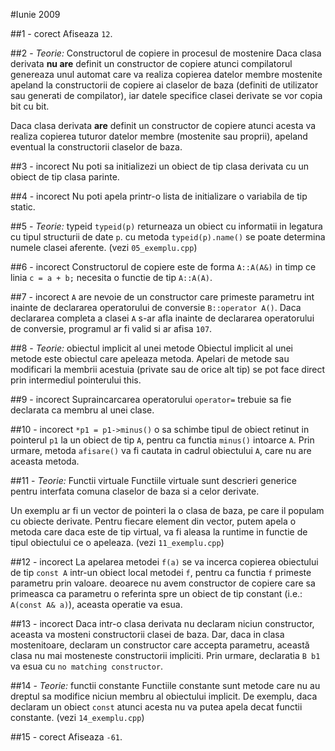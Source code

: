 #Iunie 2009

##1 - corect
Afiseaza `12`.

##2 - *Teorie:* Constructorul de copiere in procesul de mostenire
Daca clasa derivata **nu are** definit un constructor de copiere atunci compilatorul genereaza unul automat care va realiza copierea datelor membre mostenite apeland la constructorii de copiere ai claselor de baza (definiti de utilizator sau generati de compilator), iar datele specifice clasei derivate se vor copia bit cu bit.

Daca clasa derivata **are** definit un constructor de copiere atunci acesta va realiza copierea tuturor datelor membre (mostenite sau proprii), apeland eventual la constructorii claselor de baza.

##3 - incorect
Nu poti sa initializezi un obiect de tip clasa derivata cu un obiect de tip clasa parinte.

##4 - incorect
Nu poti apela printr-o lista de initializare o variabila de tip static.

##5 - *Teorie:* typeid
`typeid(p)` returneaza un obiect cu informatii in legatura cu tipul structurii de date `p`. cu metoda `typeid(p).name()` se poate determina numele clasei aferente. (vezi `05_exemplu.cpp`)

##6 - incorect
Constructorul de copiere este de forma `A::A(A&)` in timp ce linia `c = a + b;` necesita o functie de tip `A::A(A)`.

##7 - incorect
`A` are nevoie de un constructor care primeste parametru int inainte de declararea operatorului de conversie `B::operator A()`. Daca declararea completa a clasei `A` s-ar afla inainte de declararea operatorului de conversie, programul ar fi valid si ar afisa `107`.

##8 - *Teorie:* obiectul implicit al unei metode
Obiectul implicit al unei metode este obiectul care apeleaza metoda. Apelari de metode sau modificari la membrii acestuia (private sau de orice alt tip) se pot face direct prin intermediul pointerului this.

##9 - incorect
Supraincarcarea operatorului `operator=` trebuie sa fie declarata ca membru al unei clase.

##10 - incorect
`*p1 = p1->minus()` o sa schimbe tipul de obiect retinut in pointerul `p1` la un obiect de tip `A`, pentru ca functia `minus()` intoarce `A`. Prin urmare, metoda `afisare()` va fi cautata in cadrul obiectului `A`, care nu are aceasta metoda.

##11 - *Teorie:* Functii virtuale
Functiile virtuale sunt descrieri generice pentru interfata comuna claselor de baza si a celor derivate.

Un exemplu ar fi un vector de pointeri la o clasa de baza, pe care il populam cu obiecte derivate. Pentru fiecare element din vector, putem apela o metoda care daca este de tip virtual, va fi aleasa la runtime in functie de tipul obiectului ce o apeleaza. (vezi `11_exemplu.cpp`)

##12 - incorect
La apelarea metodei `f(a)` se va incerca copierea obiectului de tip `const A` intr-un obiect local metodei `f`, pentru ca functia `f` primeste parametru prin valoare. deoarece nu avem constructor de copiere care sa primeasca ca parametru o referinta spre un obiect de tip constant (i.e.: `A(const A& a)`), aceasta operatie va esua.

##13 - incorect
Daca intr-o clasa derivata nu declaram niciun constructor, aceasta va mosteni constructorii clasei de baza. Dar, daca in clasa mostenitoare, declaram un constructor care accepta parametru, această clasa nu mai mosteneste constructorii impliciti. Prin urmare, declaratia `B b1` va esua cu `no matching constructor`.

##14 - *Teorie:* functii constante
Functiile constante sunt metode care nu au dreptul sa modifice niciun membru al obiectului implicit. De exemplu, daca declaram un obiect `const` atunci acesta nu va putea apela decat functii constante. (vezi `14_exemplu.cpp`)

##15 - corect
Afiseaza `-61`.